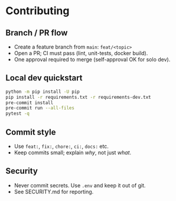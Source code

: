 # Contributing

## Branch / PR flow
- Create a feature branch from `main`: `feat/<topic>`
- Open a PR; CI must pass (lint, unit-tests, docker build).
- One approval required to merge (self-approval OK for solo dev).

## Local dev quickstart
```bash
python -m pip install -U pip
pip install -r requirements.txt -r requirements-dev.txt
pre-commit install
pre-commit run --all-files
pytest -q
```

## Commit style
- Use `feat:`, `fix:`, `chore:`, `ci:`, `docs:` etc.
- Keep commits small; explain *why*, not just *what*.

## Security
- Never commit secrets. Use `.env` and keep it out of git.
- See SECURITY.md for reporting.
